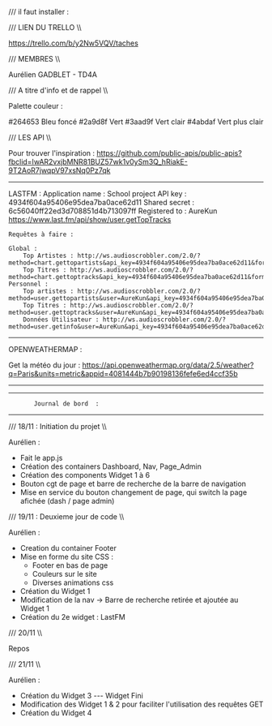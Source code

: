 /// il faut installer :

/// LIEN DU TRELLO \\\

https://trello.com/b/y2Nw5VQV/taches

/// MEMBRES \\\

Aurélien GADBLET - TD4A

/// A titre d'info et de rappel \\\

Palette couleur :

#264653 Bleu foncé
#2a9d8f Vert
#3aad9f Vert clair
#4abdaf Vert plus clair

/// LES API \\\

Pour trouver l'inspiration : https://github.com/public-apis/public-apis?fbclid=IwAR2vxjbMNR81BUZ57wk1v0ySm3Q_hRiakE-9T2AoR7jwqpV97xsNq0Pz7qk
_______________________________________________________________________

LASTFM :
    Application name : 	School project
    API key :	        4934f604a95406e95dea7ba0ace62d11
    Shared secret : 	6c56040ff22ed3d708851d4b713097ff
    Registered to :	    AureKun
    https://www.last.fm/api/show/user.getTopTracks

    Requêtes à faire :

    Global :
        Top Artistes : http://ws.audioscrobbler.com/2.0/?method=chart.gettopartists&api_key=4934f604a95406e95dea7ba0ace62d11&format=json
        Top Titres : http://ws.audioscrobbler.com/2.0/?method=chart.gettoptracks&api_key=4934f604a95406e95dea7ba0ace62d11&format=json
    Personnel :
        Top artistes : http://ws.audioscrobbler.com/2.0/?method=user.gettopartists&user=AureKun&api_key=4934f604a95406e95dea7ba0ace62d11&format=json
        Top Titres : http://ws.audioscrobbler.com/2.0/?method=user.gettoptracks&user=AureKun&api_key=4934f604a95406e95dea7ba0ace62d11&format=json
        Données Utilisateur : http://ws.audioscrobbler.com/2.0/?method=user.getinfo&user=AureKun&api_key=4934f604a95406e95dea7ba0ace62d11&format=json

_______________________________________________________________________

OPENWEATHERMAP :

Get la météo du jour : https://api.openweathermap.org/data/2.5/weather?q=Paris&units=metric&appid=4081444b7b90198136fefe6ed4ccf35b

_______________________________________________________________________



____________________________________
                                   
           Journal de bord  :      
____________________________________

/// 18/11 : Initiation du projet \\\

Aurélien :

- Fait le app.js
- Création des containers Dashboard, Nav, Page_Admin
- Création des components Widget 1 à 6
- Bouton cgt de page et barre de recherche de la barre de navigation
- Mise en service du bouton changement de page, qui switch la page afichée (dash / page admin)

/// 19/11 : Deuxieme jour de code \\\

Aurélien :

- Creation du container Footer
- Mise en forme du site CSS :
    - Footer en bas de page
    - Couleurs sur le site
    - Diverses animations css
- Création du Widget 1
- Modification de la nav -> Barre de recherche retirée et ajoutée au Widget 1
- Création du 2e widget : LastFM

/// 20/11 \\\

Repos

/// 21/11 \\\

Aurélien :

- Création du Widget 3 --- Widget Fini
- Modification des Widget 1 & 2 pour faciliter l'utilisation des requêtes GET
- Création du Widget 4

